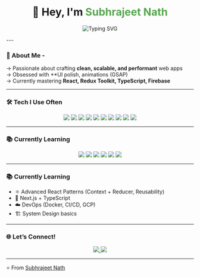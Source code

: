 
<!-- Intro Banner -->
<h1 align="center">👋 Hey, I'm <span style="color:#58a64f">Subhrajeet Nath</span></h1>
<!--<h3 align="center">Frontend Developer</h3>-->

<!-- Animated Typing Frontend Developer -->
<p align="center">
  <img src="https://readme-typing-svg.demolab.com?font=Fira+Code&size=28&duration=2500&pause=1000&color=FF0000&center=true&vCenter=true&repeat=true&width=435&lines=Frontend+Developer" alt="Typing SVG" />
</p>
---

### 🌟 About Me - 
-> Passionate about crafting **clean, scalable, and performant** web apps  
-> Obsessed with **UI polish, animations (GSAP)  
-> Currently mastering **React, Redux Toolkit, TypeScript, Firebase**  


---

### 🛠️ Tech I Use Often
<p align="center">
  <!-- Core Web -->
  <img src="https://img.shields.io/badge/HTML5-E34F26?style=for-the-badge&logo=html5&logoColor=white"/>
  <img src="https://img.shields.io/badge/CSS3-1572B6?style=for-the-badge&logo=css3&logoColor=white"/>
  <img src="https://img.shields.io/badge/JavaScript-F7DF1E?style=for-the-badge&logo=javascript&logoColor=black"/>
  
  <!-- Frameworks & Tools -->
  <img src="https://img.shields.io/badge/React-20232A?style=for-the-badge&logo=react&logoColor=61DAFB"/>
  <img src="https://img.shields.io/badge/Redux-593D88?style=for-the-badge&logo=redux&logoColor=white"/>
  <img src="https://img.shields.io/badge/TailwindCSS-38B2AC?style=for-the-badge&logo=tailwind-css&logoColor=white"/>
  <img src="https://img.shields.io/badge/shadcn/ui-000000?style=for-the-badge"/>
  <img src="https://img.shields.io/badge/GSAP-88CE02?style=for-the-badge&logo=greensock&logoColor=white"/>
  <img src="https://img.shields.io/badge/Firebase-FFCA28?style=for-the-badge&logo=firebase&logoColor=black"/>
  <img src="https://img.shields.io/badge/GitHub-181717?style=for-the-badge&logo=github&logoColor=white"/>
</p>


---

### 📚 Currently Learning
<p align="center">
  <img src="https://img.shields.io/badge/TypeScript-007ACC?style=for-the-badge&logo=typescript&logoColor=white"/>
  <img src="https://img.shields.io/badge/Next.js-000000?style=for-the-badge&logo=nextdotjs&logoColor=white"/>
  <img src="https://img.shields.io/badge/Node.js-339933?style=for-the-badge&logo=nodedotjs&logoColor=white"/>
  <img src="https://img.shields.io/badge/Express.js-000000?style=for-the-badge&logo=express&logoColor=white"/>
  <img src="https://img.shields.io/badge/MongoDB-4EA94B?style=for-the-badge&logo=mongodb&logoColor=white"/>
  <img src="https://img.shields.io/badge/DevOps-Docker?style=for-the-badge&logo=docker&logoColor=white"/>
</p>




---

### 📚 Currently Learning
- ⚛️ Advanced React Patterns (Context + Reducer, Reusability)  
- 🔹 Next.js + TypeScript  
- ☁️ DevOps (Docker, CI/CD, GCP)  
- 🏗️ System Design basics  

---



### 🌐 Let’s Connect!
<p align="center">
  <a href="https://www.linkedin.com/in/subhrajeet-nath-602ab0248/">
    <img src="https://img.shields.io/badge/LinkedIn-0A66C2?style=for-the-badge&logo=linkedin&logoColor=white"/>
  </a>
  <a href="https://x.com/imsubhra99">
    <img src="https://img.shields.io/badge/Twitter-1DA1F2?style=for-the-badge&logo=twitter&logoColor=white"/>
  </a>

</p>

---

⭐️ From [Subhrajeet Nath](https://github.com/Subhra8199)
